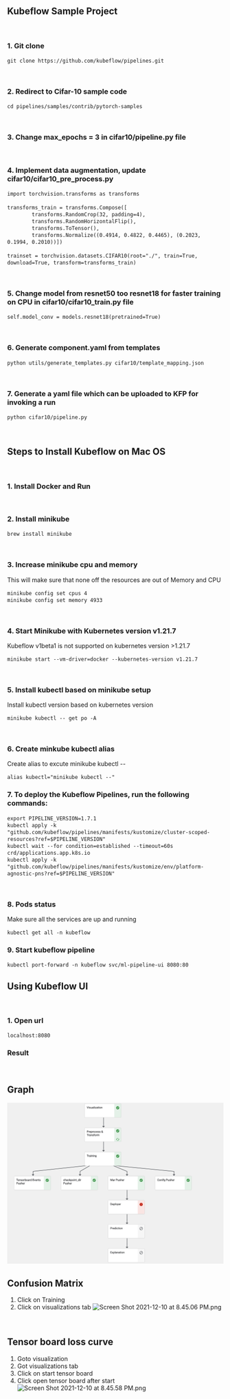 
## Kubeflow Sample Project
<br/>

### 1. Git clone
```
git clone https://github.com/kubeflow/pipelines.git 
```
<br/>

### 2. Redirect to Cifar-10 sample code
```
cd pipelines/samples/contrib/pytorch-samples
```
<br/>

### 3. Change max_epochs = 3 in cifar10/pipeline.py file
<br/>

### 4. Implement data augmentation, update cifar10/cifar10_pre_process.py
```
import torchvision.transforms as transforms
 
transforms_train = transforms.Compose([
        transforms.RandomCrop(32, padding=4),
        transforms.RandomHorizontalFlip(),
        transforms.ToTensor(),
        transforms.Normalize((0.4914, 0.4822, 0.4465), (0.2023, 0.1994, 0.2010))])
        
trainset = torchvision.datasets.CIFAR10(root="./", train=True, download=True, transform=transforms_train)
```
<br/>

### 5. Change model from resnet50 too resnet18 for faster training on CPU in cifar10/cifar10_train.py file
```
self.model_conv = models.resnet18(pretrained=True)
```
<br/>

### 6. Generate component.yaml from templates
```
python utils/generate_templates.py cifar10/template_mapping.json
```
<br/>

### 7. Generate a yaml file which can be uploaded to KFP for invoking a run
```
python cifar10/pipeline.py
```
<br/>

## Steps to Install Kubeflow on Mac OS
<br />

### 1. Install Docker and Run 
<br />

### 2. Install minikube 
```
brew install minikube
```
<br/>

### 3. Increase minikube cpu and memory
This will make sure that none off the resources are out of Memory and CPU
```
minikube config set cpus 4
minikube config set memory 4933
```
<br/>

### 4. Start Minikube with Kubernetes version v1.21.7
Kubeflow v1beta1 is not supported on kubernetes version >1.21.7
```
minikube start --vm-driver=docker --kubernetes-version v1.21.7
```  
<br/>

### 5. Install kubectl based on minikube setup
Install kubectl version based on kubernetes version
```
minikube kubectl -- get po -A
```
<br/>

### 6. Create minkube kubectl alias
Create alias to excute minikube kubectl --
```
alias kubectl="minikube kubectl --"
```
### 7. To deploy the Kubeflow Pipelines, run the following commands:

```
export PIPELINE_VERSION=1.7.1
kubectl apply -k "github.com/kubeflow/pipelines/manifests/kustomize/cluster-scoped-resources?ref=$PIPELINE_VERSION"
kubectl wait --for condition=established --timeout=60s crd/applications.app.k8s.io
kubectl apply -k "github.com/kubeflow/pipelines/manifests/kustomize/env/platform-agnostic-pns?ref=$PIPELINE_VERSION"
```
<br/>

### 8. Pods status
Make sure all the services are up and running
```
kubectl get all -n kubeflow
```

### 9. Start kubeflow pipeline
```
kubectl port-forward -n kubeflow svc/ml-pipeline-ui 8080:80
```


## Using Kubeflow UI
<br/>

### 1. Open url
```
localhost:8080
```

### Result
<br/>

## Graph
![graph](images/graph.png)
<br/>

## Confusion Matrix
1. Click on Training
2. Click on visualizations tab
![Screen Shot 2021-12-10 at 8.45.06 PM.png](https://boostnote.io/api/teams/nKQYOEvJY/files/594b399fb329873b980883c3ea61fcdddabc3319960be0c4d2940c7b3462734c-Screen%20Shot%202021-12-10%20at%208.45.06%20PM.png)
<br/>

## Tensor board loss curve
1. Goto visualization
2. Got visualizations tab
3. Click on start tensor board
4. Click open tensor board after start
![Screen Shot 2021-12-10 at 8.45.58 PM.png](https://boostnote.io/api/teams/nKQYOEvJY/files/3a198c1e0042f61fb9ce0fb8e82f40fe7b678c625c872295fea97e562ede5a0e-Screen%20Shot%202021-12-10%20at%208.45.58%20PM.png)
